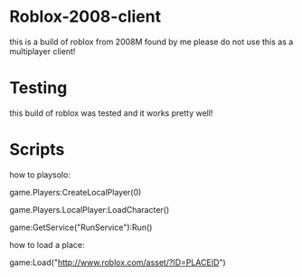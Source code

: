 # Roblox-2008-client
this is a build of roblox from 2008M found by me
please do not use this as a multiplayer client!
# Testing
this build of roblox was tested and it works pretty well!
# Scripts
how to playsolo:

game.Players:CreateLocalPlayer(0)

game.Players.LocalPlayer:LoadCharacter()

game:GetService("RunService"):Run()

how to load a place:

game:Load("http://www.roblox.com/asset/?ID=PLACEID")
